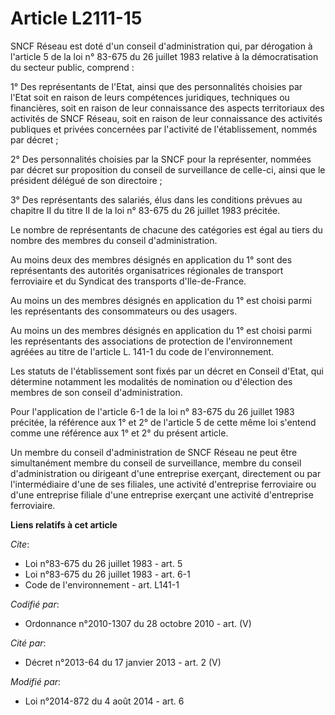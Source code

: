 # Article L2111-15

SNCF Réseau est doté d'un conseil d'administration qui, par dérogation à l'article 5 de la loi n° 83-675 du 26 juillet 1983
relative à la démocratisation du secteur public, comprend : 

1° Des représentants de l'Etat, ainsi que des personnalités choisies par l'Etat soit en raison de leurs compétences
juridiques, techniques ou financières, soit en raison de leur connaissance des aspects territoriaux des activités de SNCF
Réseau, soit en raison de leur connaissance des activités publiques et privées concernées par l'activité de l'établissement,
nommés par décret ; 

2° Des personnalités choisies par la SNCF pour la représenter, nommées par décret sur proposition du conseil de surveillance
de celle-ci, ainsi que le président délégué de son directoire ; 

3° Des représentants des salariés, élus dans les conditions prévues au chapitre II du titre II de la loi n° 83-675 du 26
juillet 1983 précitée. 

Le nombre de représentants de chacune des catégories est égal au tiers du nombre des membres du conseil d'administration. 

Au moins deux des membres désignés en application du 1° sont des représentants des autorités organisatrices régionales de
transport ferroviaire et du Syndicat des transports d'Ile-de-France. 

Au moins un des membres désignés en application du 1° est choisi parmi les représentants des consommateurs ou des usagers. 

Au moins un des membres désignés en application du 1° est choisi parmi les représentants des associations de protection de
l'environnement agréées au titre de l'article L. 141-1 du code de l'environnement. 

Les statuts de l'établissement sont fixés par un décret en Conseil d'Etat, qui détermine notamment les modalités de
nomination ou d'élection des membres de son conseil d'administration. 

Pour l'application de l'article 6-1 de la loi n° 83-675 du 26 juillet 1983 précitée, la référence aux 1° et 2° de l'article 5
de cette même loi s'entend comme une référence aux 1° et 2° du présent article. 

Un membre du conseil d'administration de SNCF Réseau ne peut être simultanément membre du conseil de surveillance, membre du
conseil d'administration ou dirigeant d'une entreprise exerçant, directement ou par l'intermédiaire d'une de ses filiales,
une activité d'entreprise ferroviaire ou d'une entreprise filiale d'une entreprise exerçant une activité d'entreprise
ferroviaire.

**Liens relatifs à cet article**

_Cite_:

  - Loi n°83-675 du 26 juillet 1983 - art. 5
  - Loi n°83-675 du 26 juillet 1983 - art. 6-1
  - Code de l'environnement - art. L141-1

_Codifié par_:

  - Ordonnance n°2010-1307 du 28 octobre 2010 - art. (V)

_Cité par_:

  - Décret n°2013-64 du 17 janvier 2013 - art. 2 (V)

_Modifié par_:

  - Loi n°2014-872 du 4 août 2014 - art. 6
